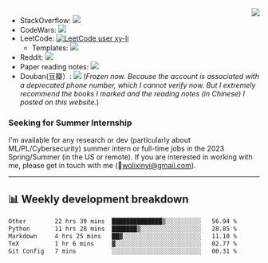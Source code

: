 <img align="right" src="https://github-readme-stats.vercel.app/api?username=li-xin-yi&count_private=true&show_icons=true&hide_title=true&theme=tokyonight" />

- StackOverflow: [![](https://stackoverflow-badge.vercel.app/?userID=4710264)](https://stackoverflow.com/users/4710264/xinyi-li/)
- CodeWars: [![](https://www.codewars.com/users/xy-li/badges/micro)](https://www.codewars.com/users/xy-li/)
- LeetCode: [![LeetCode user xy-li](https://img.shields.io/badge/dynamic/json?style=flat-square&labelColor=black&color=%23ffa116&label=Solved&query=solvedOverTotal&url=https%3A%2F%2Fleetcode-badge-sigma.vercel.app%2Fapi%2Fusers%2Fxy-li&logo=leetcode&logoColor=yellow)](https://leetcode.com/xy-li/)
  - Templates: [![](https://custom-icon-badges.herokuapp.com/readthedocs/lctemplates?label=lctemplates&style=flat-square&logo=paste&logoColor=white)](https://lctemplates.xyli.codes/en/latest/) 
- Reddit: [![](https://img.shields.io/reddit/user-karma/combined/xy-li?style=social)](https://www.reddit.com/user/xy-li/)
- Paper reading notes: [![](https://custom-icon-badges.herokuapp.com/readthedocs/paper-weekly?label=paper-weekly&style=flat-square&logo=repo&logoColor=white)](https://paper-weekly.readthedocs.io/en/latest/)
- Douban(豆瓣）: [![](https://custom-icon-badges.herokuapp.com/badge/Douban-yangzhou301-lightgrey?style=flat-square&logo=doubanread&logoColor=389EAC)](https://www.douban.com/people/yangzhou301)  (*Frozen now. Because the account is associated with a deprecated phone number, which I cannot verify now. But I extremely recommend the books I marked and the reading notes (in Chinese) I posted on this website.*)

### Seeking for Summer Internship

I'm available for any research or dev (particularly about ML/PL/Cybersecurity) summer intern or full-time jobs in the 2023 Spring/Summer (in the US or remote). If you are interested in working with me, please get in touch with me (:email:[wolixinyi@gmail.com](mailto:wolixinyi@gmail.com)).

---

## 📊 Weekly development breakdown

<!--START_SECTION:waka-->

```txt
Other        22 hrs 39 mins  ██████████████▒░░░░░░░░░░   56.94 %
Python       11 hrs 28 mins  ███████▒░░░░░░░░░░░░░░░░░   28.85 %
Markdown     4 hrs 25 mins   ██▓░░░░░░░░░░░░░░░░░░░░░░   11.10 %
TeX          1 hr 6 mins     ▓░░░░░░░░░░░░░░░░░░░░░░░░   02.77 %
Git Config   7 mins          ░░░░░░░░░░░░░░░░░░░░░░░░░   00.31 %
```

<!--END_SECTION:waka-->
